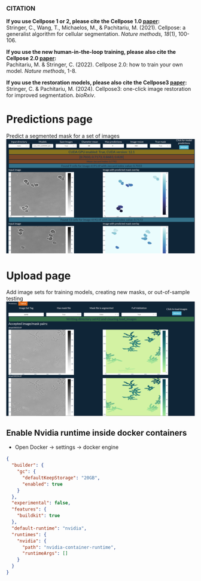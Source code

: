 ### CITATION

**If you use Cellpose 1 or 2, please cite the Cellpose 1.0 [paper](https://t.co/kBMXmPp3Yn?amp=1):**  
Stringer, C., Wang, T., Michaelos, M., & Pachitariu, M. (2021). Cellpose: a generalist algorithm for cellular segmentation. <em>Nature methods, 18</em>(1), 100-106.

**If you use the new human-in-the-loop training, please also cite the Cellpose 2.0 [paper](https://www.nature.com/articles/s41592-022-01663-4):**  
Pachitariu, M. & Stringer, C. (2022). Cellpose 2.0: how to train your own model. <em>Nature methods</em>, 1-8.

**If you use the restoration models, please also cite the Cellpose3 [paper](https://www.biorxiv.org/content/10.1101/2024.02.10.579780v1):**
Stringer, C. & Pachitariu, M. (2024). Cellpose3: one-click image restoration for improved segmentation. <em>bioRxiv</em>.

# Predictions page
Predict a segmented mask for a set of images
![PredPage](assets/predict_page.png)

# Upload page
Add image sets for training models, creating new masks, or out-of-sample testing 
![UploadPage](assets/upload_page.png)

## Enable Nvidia runtime inside docker containers 
- Open Docker -> settings -> docker engine 
```json
{
  "builder": {
    "gc": {
      "defaultKeepStorage": "20GB",
      "enabled": true
    }
  },
  "experimental": false,
  "features": {
    "buildkit": true
  },
  "default-runtime": "nvidia",
  "runtimes": {
    "nvidia": {
      "path": "nvidia-container-runtime",
      "runtimeArgs": []
    }
  }
}